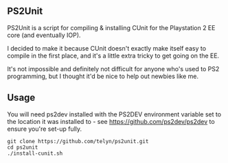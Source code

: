 ## PS2Unit

PS2Unit is a script for compiling & installing CUnit for the Playstation 2 EE
core (and eventually IOP).

I decided to make it because CUnit doesn't exactly make itself easy to compile
in the first place, and it's a little extra tricky to get going on the EE.

It's not impossible and definitely not difficult for anyone who's used to PS2
programming, but I thought it'd be nice to help out newbies like me.

## Usage

You will need ps2dev installed with the PS2DEV environment variable set to the
location it was installed to - see https://github.com/ps2dev/ps2dev to ensure
you're set-up fully.

```console
git clone https://github.com/telyn/ps2unit.git
cd ps2unit
./install-cunit.sh
```
